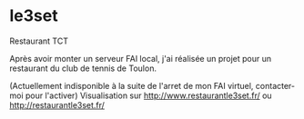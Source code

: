 # le3set
Restaurant TCT

Après avoir monter un serveur FAI local, j'ai réalisée un projet pour un restaurant du club de tennis de Toulon.

(Actuellement indisponible à la suite de l'arret de mon FAI virtuel, contacter-moi pour l'activer)
Visualisation sur http://www.restaurantle3set.fr/ ou http://restaurantle3set.fr/
